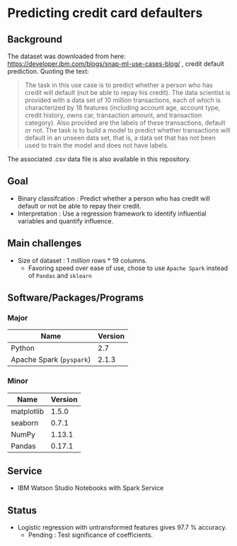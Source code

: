 # Predicting credit card defaulters

## Background

The dataset was downloaded from here: https://developer.ibm.com/blogs/snap-ml-use-cases-blog/ , credit default prediction. Quoting the text:

> The task in this use case is to predict whether a person who has credit will default (not be able to repay his credit). The data scientist is provided with a data set of 10 million transactions, each of which is characterized by 18 features (including account age, account type, credit history, owns car, transaction amount, and transaction category). Also provided are the labels of these transactions, default or not. The task is to build a model to predict whether transactions will default in an unseen data set, that is, a data set that has not been used to train the model and does not have labels.

The associated .csv data file is also available in this repository.

## Goal

- Binary classifcation : Predict whether a person who has credit will default or not be able to repay their credit.
- Interpretation : Use a regression framework to identify influential variables and quantify influence.

## Main challenges

- Size of dataset : 1 *million* rows * 19 columns. 
    - Favoring speed over ease of use, chose to use `Apache Spark` instead of `Pandas` and `sklearn`

## Software/Packages/Programs

### Major
Name | Version 
--- | ---
Python | 2.7
Apache Spark (`pyspark`) | 2.1.3

### Minor
Name | Version 
--- | ---
matplotlib | 1.5.0
seaborn | 0.7.1
NumPy | 1.13.1
Pandas | 0.17.1

## Service

- IBM Watson Studio Notebooks with Spark Service

## Status

- Logistic regression with untransformed features gives 97.7 % accuracy.
    - Pending : Test significance of coefficients.
